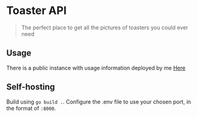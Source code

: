 # Toaster API
> The perfect place to get all the pictures of toasters you could ever need

## Usage
There is a public instance with usage information deployed by me [Here](https://toaster.evaexists.me)

## Self-hosting

Build using `go build .`. Configure the .env file to use your chosen port, in the format of `:8000`.
